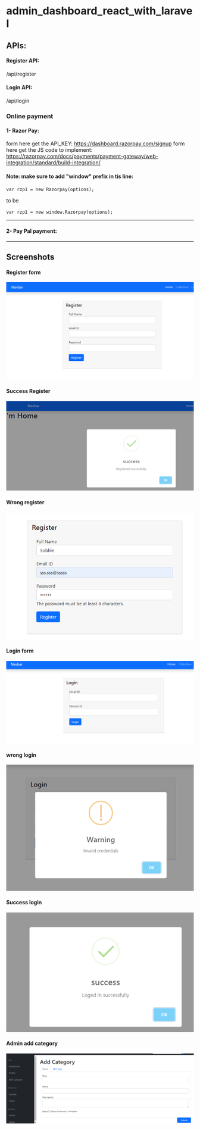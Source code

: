 # admin_dashboard_react_with_laravel

## APIs:
#### Register API:
/api/register

#### Login API:
/api/login

### Online payment
#### 1- Razor Pay:
form here get the API_KEY: https://dashboard.razorpay.com/signup
form here get the JS code to implement: https://razorpay.com/docs/payments/payment-gateway/web-integration/standard/build-integration/

#### Note: make sure to add "window" prefix in tis line:
```
var rzp1 = new Razorpay(options);
```
to be
```
var rzp1 = new window.Razorpay(options);
```
<hr/>

#### 2- Pay Pal payment:



<hr/>

#####
## Screenshots

#### Register form
<img src="/screenshots/Register.png">

#### Success Register
<img src="/screenshots/success register.png">

#### Wrong register
<img src="/screenshots/validation error.png">

#### Login form
<img src="/screenshots/Login.png">

#### wrong login
<img src="/screenshots/Login wrong email or password.png">

#### Success login
<img src="/screenshots/Success login.png">

#### Admin add category
<img src="/screenshots/Admin_add_category.png">
